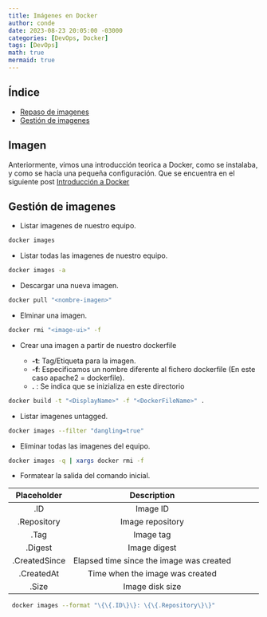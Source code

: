 ```yaml
---
title: Imágenes en Docker
author: conde
date: 2023-08-23 20:05:00 -03000 
categories: [DevOps, Docker]
tags: [DevOps]
math: true
mermaid: true
---
```


## Índice
- [Repaso de imagenes](#imagen)
- [Gestión de imagenes](#gestión-de-imagenes)


## Imagen

Anteriormente, vimos una introducción teorica a Docker, como se instalaba, y como se hacía una pequeña configuración. Que se encuentra en el siguiente post [Introducción a Docker](https://josecg.com/posts/Awesome-Docker/)

## Gestión de imagenes 

* Listar imagenes de nuestro equipo. 


```bash
docker images
```


* Listar todas las imagenes de nuestro equipo. 


```bash
docker images -a 
```


* Descargar una nueva imagen.


```bash
docker pull "<nombre-imagen>"
```


* Elminar una imagen. 


```bash
docker rmi "<image-ui>" -f 
```


* Crear una imagen a partir de nuestro dockerfile

	* **-t**: Tag/Etiqueta para la imagen.
	* **-f**: Especificamos un nombre diferente al fichero dockerfile (En este caso apache2 = dockerfile).
	* **.** : Se indica que se inizializa en este directorio 


```bash
docker build -t "<DisplayName>" -f "<DockerFileName>" .
```


* Listar imagenes untagged. 


```bash
docker images --filter "dangling=true"
```


* Eliminar todas las imagenes del equipo. 


```bash
docker images -q | xargs docker rmi -f 
```

* Formatear la salida del comando inicial. 


|  Placeholder  |                Description               |   |   |   |
|:-------------:|:----------------------------------------:|---|---|---|
| .ID           | Image ID                                 |   |   |   |
| .Repository   | Image repository                         |   |   |   |
| .Tag          | Image tag                                |   |   |   |
| .Digest       | Image digest                             |   |   |   |
| .CreatedSince | Elapsed time since the image was created |   |   |   |
| .CreatedAt    | Time when the image was created          |   |   |   |
| .Size         | Image disk size                          |   |   |   |


```bash
 docker images --format "\{\{.ID\}\}: \{\{.Repository\}\}"
```



